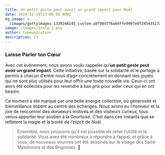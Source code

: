 ```yaml
---
title: Un petit geste peut avoir un grand impact pour Noël
date: 2024-12-18T23:00:00.000Z
bg_image: >-
  /images/gettyimages-1339248145_custom-a0f98d776a64ffe9997e0f24543517a6e8379170.jpg
image: /images/Insta_1.png
author: Communication
description: |+
---
```


### Laisse Parler ton Cœur

Avec cet événement, nous avons voulu rappeler qu’**un petit geste peut avoir un grand impact**. Cette initiative, basée sur la solidarité et le partage a permis à chacun d’entre nous d’agir concrètement en donnant des jouets qui ne sont plus utilisés pour leur offrir une toute nouvelle vie. Ceux-ci ont alors été collectés pour les revendre à bas prix pour aider ceux qui en ont besoin. 

Ce moment a été marqué par une belle énergie collective, où générosité et bienveillance étaient au centre des échanges. Nous avons eu l’honneur et la joie de rencontrer des donateurs motivés et des visiteurs curieux, tous venus apporter leur soutien à la Courtoise. C’est dans ces instants que se reflètent la magie et la bonté de l’esprit de Noël.

> Ensemble, nous prouvons qu’il est possible de relier l’utilité et la solidarité. Vous avez été nombreux à répondre à l’appel, et grâce à vous, de nouveaux sourires ont été dessinés sur le visage des Saint-Maximinois et des Brignolais. 💚

